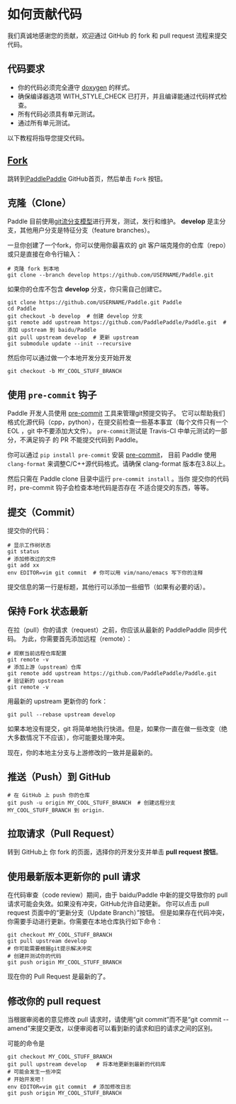 # 如何贡献代码

我们真诚地感谢您的贡献，欢迎通过 GitHub 的 fork 和 pull request 流程来提交代码。
 
## 代码要求
- 你的代码必须完全遵守 [doxygen](http://www.stack.nl/~dimitri/doxygen/) 的样式。
- 确保编译器选项 WITH\_STYLE\_CHECK 已打开，并且编译能通过代码样式检查。
- 所有代码必须具有单元测试。
- 通过所有单元测试。

以下教程将指导您提交代码。
 
## [Fork](https://help.github.com/articles/fork-a-repo/)
 
跳转到[PaddlePaddle](https://github.com/PaddlePaddle/Paddle) GitHub首页，然后单击 `Fork` 按钮。

## 克隆（Clone）

Paddle 目前使用[git流分支模型](http://nvie.com/posts/a-successful-git-branching-model/)进行开发，测试，发行和维护。
**develop** 是主分支，其他用户分支是特征分支（feature branches）。

一旦你创建了一个fork，你可以使用你最喜欢的 git 客户端克隆你的仓库（repo）或只是直接在命令行输入：

```shell
# 克隆 fork 到本地
git clone --branch develop https://github.com/USERNAME/Paddle.git
```
如果你的仓库不包含 **develop** 分支，你只需自己创建它。

```shell
git clone https://github.com/USERNAME/Paddle.git Paddle
cd Paddle
git checkout -b develop  # 创建 develop 分支
git remote add upstream https://github.com/PaddlePaddle/Paddle.git  # 添加 upstream 到 baidu/Paddle
git pull upstream develop  # 更新 upstream
git submodule update --init --recursive
```

然后你可以通过做一个本地开发分支开始开发

```shell
git checkout -b MY_COOL_STUFF_BRANCH
```

## 使用 `pre-commit` 钩子

Paddle 开发人员使用 [pre-commit](http://pre-commit.com/) 工具来管理git预提交钩子。 它可以帮助我们格式化源代码（cpp，python），在提交前检查一些基本事宜（每个文件只有一个 EOL 
，git 中不要添加大文件）。 `pre-commit`测试是 Travis-CI 中单元测试的一部分，不满足钩子
的 PR 不能提交代码到 Paddle。

你可以通过 `pip install pre-commit` 安装 [pre-commit](http://pre-commit.com/)，
目前 Paddle 使用 `clang-format` 来调整C/C++源代码格式。请确保 clang-format 版本在3.8以上。

然后只需在 Paddle clone 目录中运行 `pre-commit install` 。当你
提交你的代码时，pre-commit 钩子会检查本地代码是否存在
不适合提交的东西，等等。

## 提交（Commit）

提交你的代码：

```shell
# 显示工作树状态
git status
# 添加修改过的文件
git add xx
env EDITOR=vim git commit  # 你可以用 vim/nano/emacs 写下你的注释
```
提交信息的第一行是标题，其他行可以添加一些细节（如果有必要的话）。

## 保持 Fork 状态最新

在拉（pull）你的请求（request）之前，你应该从最新的 PaddlePaddle 同步代码。
为此，你需要首先添加远程（remote）：

```shell
# 观察当前远程仓库配置
git remote -v
# 添加上游（upstream）仓库
git remote add upstream https://github.com/PaddlePaddle/Paddle.git
# 验证新的 upstream
git remote -v
```

用最新的 upstream 更新你的 fork：

```shell
git pull --rebase upstream develop
```
如果本地没有提交，git 将简单地执行快进。但是，如果你一直在做一些改变（绝大多数情况下不应该），你可能要处理冲突。

现在，你的本地主分支与上游修改的一致并是最新的。

## 推送（Push）到 GitHub

```shell
# 在 GitHub 上 push 你的仓库
git push -u origin MY_COOL_STUFF_BRANCH  # 创建远程分支 MY_COOL_STUFF_BRANCH 到 origin.
```

## 拉取请求（Pull Request）

转到 GitHub上 你 fork 的页面，选择你的开发分支并单击 **pull request 按钮**。

## 使用最新版本更新你的 pull 请求

在代码审查（code review）期间，由于 baidu/Paddle 中新的提交导致你的 pull 请求可能会失效。如果没有冲突，GitHub允许自动更新。 你可以点击 pull request 页面中的“更新分支（Update Branch）”按钮。 但是如果存在代码冲突，你需要手动进行更新。你需要在本地仓库执行如下命令：

```shell
git checkout MY_COOL_STUFF_BRANCH
git pull upstream develop
# 你可能需要根据git提示解决冲突
# 创建并测试你的代码
git push origin MY_COOL_STUFF_BRANCH
```
现在你的 Pull Request 是最新的了。

## 修改你的 pull request

当根据审阅者的意见修改 pull 请求时，请使用“git commit”而不是“git commit --amend”来提交更改，以便审阅者可以看到新的请求和旧的请求之间的区别。

可能的命令是

```shell
git checkout MY_COOL_STUFF_BRANCH
git pull upstream develop   # 将本地更新到最新的代码库
# 可能会发生一些冲突
# 开始开发吧！
env EDITOR=vim git commit  # 添加修改日志
git push origin MY_COOL_STUFF_BRANCH
```
